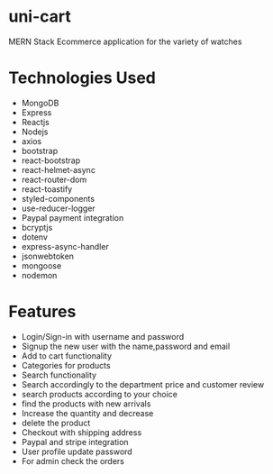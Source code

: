 # uni-cart
 MERN Stack Ecommerce application for the variety of watches

 # Technologies Used
 * MongoDB
 * Express
 * Reactjs
 * Nodejs
 * axios
 * bootstrap
 * react-bootstrap
 * react-helmet-async
 * react-router-dom
 * react-toastify
 * styled-components
 * use-reducer-logger
 * Paypal payment integration
 * bcryptjs
 * dotenv
 * express-async-handler
 * jsonwebtoken
 * mongoose
 * nodemon

 # Features
 * Login/Sign-in with username and password
 * Signup the new user with the name,password and email
 * Add to cart functionality
 * Categories for products 
 * Search functionality
 * Search accordingly to the department price and customer review
 * search products according to your choice
 * find the products with new arrivals
 * Increase the quantity and decrease 
 * delete the product
 * Checkout with shipping address
 * Paypal and stripe integration
 * User profile update password
 * For admin check the orders

